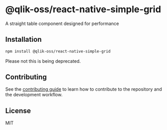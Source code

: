 # @qlik-oss/react-native-simple-grid

A straight table component designed for performance

## Installation

```sh
npm install @qlik-oss/react-native-simple-grid
```

Please not this is being deprecated.

## Contributing

See the [contributing guide](CONTRIBUTING.md) to learn how to contribute to the repository and the development workflow.

## License

MIT
